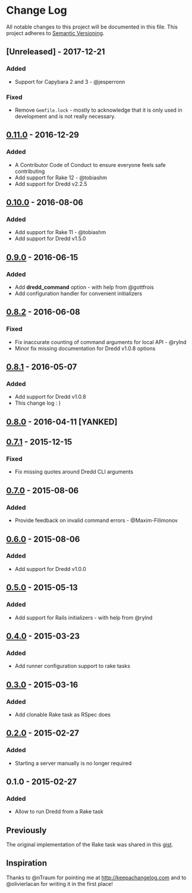 # Change Log

All notable changes to this project will be documented in this file.
This project adheres to [Semantic Versioning](http://semver.org/).

## [Unreleased] - 2017-12-21

### Added

- Support for Capybara 2 and 3 - @jesperronn

### Fixed

- Remove `Gemfile.lock` - mostly to acknowledge that it is only used in development and is not really necessary.

## [0.11.0] - 2016-12-29

### Added

- A Contributor Code of Conduct to ensure everyone feels safe contributing
- Add support for Rake 12 - @tobiashm
- Add support for Dredd v2.2.5

## [0.10.0] - 2016-08-06

### Added

- Add support for Rake 11 - @tobiashm
- Add support for Dredd v1.5.0

## [0.9.0] - 2016-06-15

### Added

- Add **dredd_command** option - with help from @gottfrois
- Add configuration handler for convenient initializers

## [0.8.2] - 2016-06-08

### Fixed

- Fix inaccurate counting of command arguments for local API - @rylnd
- Minor fix missing documentation for Dredd v1.0.8 options

## [0.8.1] - 2016-05-07

### Added

- Add support for Dredd v1.0.8
- This change log : )

## [0.8.0] - 2016-04-11 [YANKED]

## [0.7.1] - 2015-12-15

### Fixed

- Fix missing quotes around Dredd CLI arguments

## [0.7.0] - 2015-08-06

### Added

- Provide feedback on invalid command errors - @Maxim-Filimonov

## [0.6.0] - 2015-08-06

### Added

- Add support for Dredd v1.0.0

## [0.5.0] - 2015-05-13

### Added

- Add support for Rails initializers - with help from @rylnd

## [0.4.0] - 2015-03-23

### Added

- Add runner configuration support to rake tasks

## [0.3.0] - 2015-03-16

### Added

- Add clonable Rake task as RSpec does

## [0.2.0] - 2015-02-27

### Added

- Starting a server manually is no longer required

## 0.1.0 - 2015-02-27

### Added

- Allow to run Dredd from a Rake task

## Previously

The original implementation of the Rake task was shared in this [gist][gist].

[0.11.0]: https://github.com/gonzalo-bulnes/dredd-rack/compare/v0.10.0...v0.11.0
[0.10.0]: https://github.com/gonzalo-bulnes/dredd-rack/compare/v0.9.0...v0.10.0
[0.9.0]: https://github.com/gonzalo-bulnes/dredd-rack/compare/v0.8.2...v0.9.0
[0.8.2]: https://github.com/gonzalo-bulnes/dredd-rack/compare/v0.8.1...v0.8.2
[0.8.1]: https://github.com/gonzalo-bulnes/dredd-rack/compare/v0.7.1...v0.8.1
[0.8.0]: https://github.com/gonzalo-bulnes/dredd-rack/compare/v0.7.1...v0.8.0
[0.7.1]: https://github.com/gonzalo-bulnes/dredd-rack/compare/v0.7.0...v0.7.1
[0.7.0]: https://github.com/gonzalo-bulnes/dredd-rack/compare/v0.6.0...v0.7.0
[0.6.0]: https://github.com/gonzalo-bulnes/dredd-rack/compare/v0.5.0...v0.6.0
[0.5.0]: https://github.com/gonzalo-bulnes/dredd-rack/compare/v0.4.0...v0.5.0
[0.4.0]: https://github.com/gonzalo-bulnes/dredd-rack/compare/v0.3.0...v0.4.0
[0.3.0]: https://github.com/gonzalo-bulnes/dredd-rack/compare/v0.2.0...v0.3.0
[0.2.0]: https://github.com/gonzalo-bulnes/dredd-rack/compare/v0.1.0...v0.2.0
[gist]: https://gist.github.com/gonzalo-bulnes/eec3f73cc7d6605add21

## Inspiration

Thanks to @nTraum for pointing me at http://keepachangelog.com and to @olivierlacan for writing it in the first place!
